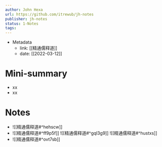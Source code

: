 ```yaml
---
author: John Hexa
url: https://github.com/itrewub/jh-notes
publisher: jh-notes
status: 1-Notes
tags: 
---
```

- Metadata
	- link: [[精通儒释道]]
	- date: [[2022-03-12]]
# Mini-summary
- xx
- xx
# Notes
- ![[精通儒释道#^hehscw]]
- ![[精通儒释道#^ff9p5f]]
![[精通儒释道#^gql3g9]]
![[精通儒释道#^hustxs]]
- ![[精通儒释道#^ovt7sb]]